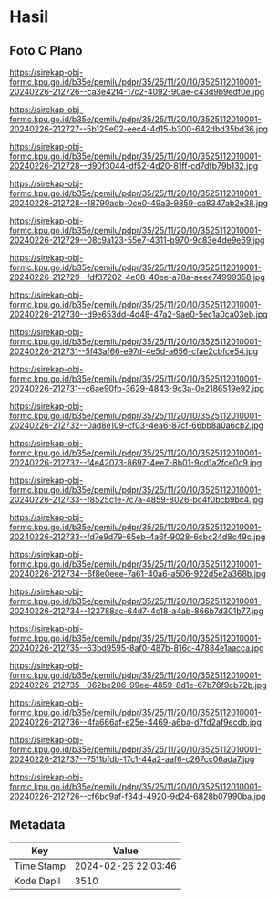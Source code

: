# Hasil

## Foto C Plano

https://sirekap-obj-formc.kpu.go.id/b35e/pemilu/pdpr/35/25/11/20/10/3525112010001-20240226-212726--ca3e42f4-17c2-4092-90ae-c43d9b9edf0e.jpg

https://sirekap-obj-formc.kpu.go.id/b35e/pemilu/pdpr/35/25/11/20/10/3525112010001-20240226-212727--5b129e02-eec4-4d15-b300-642dbd35bd36.jpg

https://sirekap-obj-formc.kpu.go.id/b35e/pemilu/pdpr/35/25/11/20/10/3525112010001-20240226-212728--d90f3044-df52-4d20-81ff-cd7dfb79b132.jpg

https://sirekap-obj-formc.kpu.go.id/b35e/pemilu/pdpr/35/25/11/20/10/3525112010001-20240226-212728--18790adb-0ce0-49a3-9859-ca8347ab2e38.jpg

https://sirekap-obj-formc.kpu.go.id/b35e/pemilu/pdpr/35/25/11/20/10/3525112010001-20240226-212729--08c9a123-55e7-4311-b970-9c83e4de9e69.jpg

https://sirekap-obj-formc.kpu.go.id/b35e/pemilu/pdpr/35/25/11/20/10/3525112010001-20240226-212729--fdf37202-4e08-40ee-a78a-aeee74999358.jpg

https://sirekap-obj-formc.kpu.go.id/b35e/pemilu/pdpr/35/25/11/20/10/3525112010001-20240226-212730--d9e653dd-4d48-47a2-9ae0-5ec1a0ca03eb.jpg

https://sirekap-obj-formc.kpu.go.id/b35e/pemilu/pdpr/35/25/11/20/10/3525112010001-20240226-212731--5f43af66-e97d-4e5d-a656-cfae2cbfce54.jpg

https://sirekap-obj-formc.kpu.go.id/b35e/pemilu/pdpr/35/25/11/20/10/3525112010001-20240226-212731--c6ae90fb-3629-4843-9c3a-0e2186519e92.jpg

https://sirekap-obj-formc.kpu.go.id/b35e/pemilu/pdpr/35/25/11/20/10/3525112010001-20240226-212732--0ad8e109-cf03-4ea6-87cf-66bb8a0a6cb2.jpg

https://sirekap-obj-formc.kpu.go.id/b35e/pemilu/pdpr/35/25/11/20/10/3525112010001-20240226-212732--f4e42073-8697-4ee7-8b01-9cd1a2fce0c9.jpg

https://sirekap-obj-formc.kpu.go.id/b35e/pemilu/pdpr/35/25/11/20/10/3525112010001-20240226-212733--f8525c1e-7c7a-4859-8026-bc4f0bcb9bc4.jpg

https://sirekap-obj-formc.kpu.go.id/b35e/pemilu/pdpr/35/25/11/20/10/3525112010001-20240226-212733--fd7e9d79-65eb-4a6f-9028-6cbc24d8c49c.jpg

https://sirekap-obj-formc.kpu.go.id/b35e/pemilu/pdpr/35/25/11/20/10/3525112010001-20240226-212734--6f8e0eee-7a61-40a6-a506-922d5e2a368b.jpg

https://sirekap-obj-formc.kpu.go.id/b35e/pemilu/pdpr/35/25/11/20/10/3525112010001-20240226-212734--123788ac-64d7-4c18-a4ab-866b7d301b77.jpg

https://sirekap-obj-formc.kpu.go.id/b35e/pemilu/pdpr/35/25/11/20/10/3525112010001-20240226-212735--63bd9595-8af0-487b-816c-47884e1aacca.jpg

https://sirekap-obj-formc.kpu.go.id/b35e/pemilu/pdpr/35/25/11/20/10/3525112010001-20240226-212735--062be206-99ee-4859-8d1e-67b76f9cb72b.jpg

https://sirekap-obj-formc.kpu.go.id/b35e/pemilu/pdpr/35/25/11/20/10/3525112010001-20240226-212736--4fa666af-e25e-4469-a6ba-d7fd2af9ecdb.jpg

https://sirekap-obj-formc.kpu.go.id/b35e/pemilu/pdpr/35/25/11/20/10/3525112010001-20240226-212737--7511bfdb-17c1-44a2-aaf6-c267cc06ada7.jpg

https://sirekap-obj-formc.kpu.go.id/b35e/pemilu/pdpr/35/25/11/20/10/3525112010001-20240226-212726--cf6bc9af-f34d-4920-9d24-6828b07990ba.jpg


## Metadata

| Key        | Value               |
| ---------- | ------------------- |
| Time Stamp | 2024-02-26 22:03:46 |
| Kode Dapil | 3510                |



